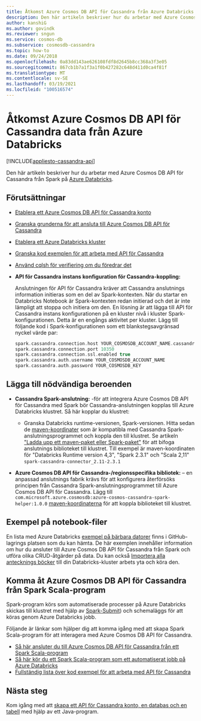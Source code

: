 ```yaml
---
title: Åtkomst Azure Cosmos DB API för Cassandra från Azure Databricks
description: Den här artikeln beskriver hur du arbetar med Azure Cosmos DB API för Cassandra från Azure Databricks.
author: kanshiG
ms.author: govindk
ms.reviewer: sngun
ms.service: cosmos-db
ms.subservice: cosmosdb-cassandra
ms.topic: how-to
ms.date: 09/24/2018
ms.openlocfilehash: 0a83dd143ae626108fdf8d2645b8cc368a3f3e05
ms.sourcegitcommit: 867cb1b7a1f3a1f0b427282c648d411d0ca4f81f
ms.translationtype: MT
ms.contentlocale: sv-SE
ms.lasthandoff: 03/19/2021
ms.locfileid: "100516574"
---
```

# <a name="access-azure-cosmos-db-cassandra-api-data-from-azure-databricks"></a>Åtkomst Azure Cosmos DB API för Cassandra data från Azure Databricks
[!INCLUDE[appliesto-cassandra-api](includes/appliesto-cassandra-api.md)]

Den här artikeln beskriver hur du arbetar med Azure Cosmos DB API för Cassandra från Spark på [Azure Databricks](/azure/databricks/scenarios/what-is-azure-databricks).

## <a name="prerequisites"></a>Förutsättningar

* [Etablera ett Azure Cosmos DB API för Cassandra konto](create-cassandra-dotnet.md#create-a-database-account)

* [Granska grunderna för att ansluta till Azure Cosmos DB API för Cassandra](cassandra-spark-generic.md)

* [Etablera ett Azure Databricks kluster](/azure/databricks/scenarios/quickstart-create-databricks-workspace-portal)

* [Granska kod exemplen för att arbeta med API för Cassandra](cassandra-spark-generic.md#next-steps)

* [Använd cqlsh för verifiering om du föredrar det](cassandra-spark-generic.md#connecting-to-azure-cosmos-db-cassandra-api-from-spark)

* **API för Cassandra instans konfiguration för Cassandra-koppling:**

  Anslutningen för API för Cassandra kräver att Cassandra anslutnings information initieras som en del av Spark-kontexten. När du startar en Databricks Notebook är Spark-kontexten redan initierad och det är inte lämpligt att stoppa och initiera om den. En lösning är att lägga till API för Cassandra instans konfigurationen på en kluster nivå i kluster Spark-konfigurationen. Detta är en engångs aktivitet per kluster. Lägg till följande kod i Spark-konfigurationen som ett blankstegsavgränsad nyckel värde par:
 
  ```scala
  spark.cassandra.connection.host YOUR_COSMOSDB_ACCOUNT_NAME.cassandra.cosmosdb.azure.com
  spark.cassandra.connection.port 10350
  spark.cassandra.connection.ssl.enabled true
  spark.cassandra.auth.username YOUR_COSMOSDB_ACCOUNT_NAME
  spark.cassandra.auth.password YOUR_COSMOSDB_KEY
  ```

## <a name="add-the-required-dependencies"></a>Lägga till nödvändiga beroenden

* **Cassandra Spark-anslutning:** -för att integrera Azure Cosmos DB API för Cassandra med Spark bör Cassandra-anslutningen kopplas till Azure Databricks klustret. Så här kopplar du klustret:

  * Granska Databricks runtime-versionen, Spark-versionen. Hitta sedan de [maven-koordinater](https://mvnrepository.com/artifact/com.datastax.spark/spark-cassandra-connector) som är kompatibla med Cassandra Spark-anslutningsprogrammet och koppla den till klustret. Se artikeln ["Ladda upp ett maven-paket eller Spark-paket"](https://docs.databricks.com/user-guide/libraries.html) för att bifoga anslutnings biblioteket till klustret. Till exempel är maven-koordinaten för "Databricks Runtime version 4,3", "Spark 2.3.1" och "Scala 2,11" `spark-cassandra-connector_2.11-2.3.1`

* **Azure Cosmos DB API för Cassandra-/regionsspecifika bibliotek:** – en anpassad anslutnings fabrik krävs för att konfigurera återförsöks principen från Cassandra Spark-anslutningsprogrammet till Azure Cosmos DB API för Cassandra. Lägg till `com.microsoft.azure.cosmosdb:azure-cosmos-cassandra-spark-helper:1.0.0` [maven-koordinaterna](https://search.maven.org/artifact/com.microsoft.azure.cosmosdb/azure-cosmos-cassandra-spark-helper/1.0.0/jar) för att koppla biblioteket till klustret.

## <a name="sample-notebooks"></a>Exempel på notebook-filer

En lista med Azure Databricks [exempel på bärbara datorer](https://github.com/Azure-Samples/azure-cosmos-db-cassandra-api-spark-notebooks-databricks/tree/main/notebooks/scala) finns i GitHub-lagrings platsen som du kan hämta. De här exemplen innehåller information om hur du ansluter till Azure Cosmos DB API för Cassandra från Spark och utföra olika CRUD-åtgärder på data. Du kan också [Importera alla antecknings böcker](https://github.com/Azure-Samples/azure-cosmos-db-cassandra-api-spark-notebooks-databricks/tree/main/dbc) till din Databricks-kluster arbets yta och köra den. 

## <a name="accessing-azure-cosmos-db-cassandra-api-from-spark-scala-programs"></a>Komma åt Azure Cosmos DB API för Cassandra från Spark Scala-program

Spark-program körs som automatiserade processer på Azure Databricks skickas till klustret med hjälp av [Spark-Submit](https://spark.apache.org/docs/latest/submitting-applications.html)) och schemaläggs för att köras genom Azure Databricks jobb.

Följande är länkar som hjälper dig att komma igång med att skapa Spark Scala-program för att interagera med Azure Cosmos DB API för Cassandra.
* [Så här ansluter du till Azure Cosmos DB API för Cassandra från ett Spark Scala-program](https://github.com/Azure-Samples/azure-cosmos-db-cassandra-api-spark-connector-sample/blob/main/src/main/scala/com/microsoft/azure/cosmosdb/cassandra/SampleCosmosDBApp.scala)
* [Så här kör du ett Spark Scala-program som ett automatiserat jobb på Azure Databricks](/azure/databricks/jobs)
* [Fullständig lista över kod exempel för att arbeta med API för Cassandra](cassandra-spark-generic.md#next-steps)

## <a name="next-steps"></a>Nästa steg

Kom igång med att [skapa ett API för Cassandra konto, en databas och en tabell](create-cassandra-api-account-java.md) med hjälp av ett Java-program.
